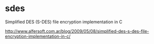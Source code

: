 # sdes
Simplified DES (S-DES) file encryption implementation in C

http://www.alfersoft.com.ar/blog/2009/05/08/simplified-des-s-des-file-encryption-implementation-in-c/
